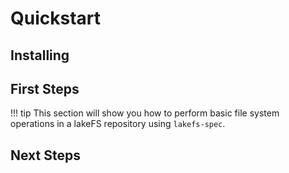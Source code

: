 # Quickstart

## Installing

## First Steps

!!! tip
    This section will show you how to perform basic file system operations
    in a lakeFS repository using `lakefs-spec`.

## Next Steps
